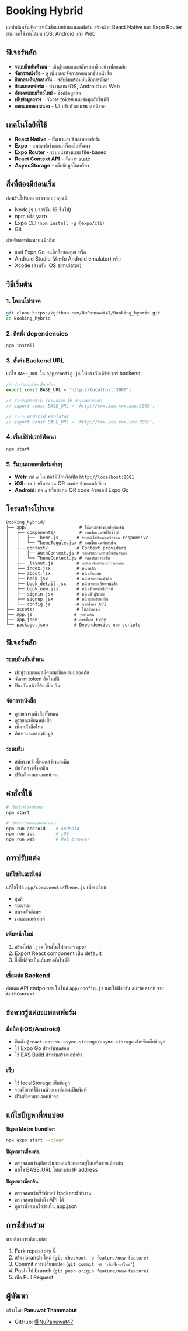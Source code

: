 # Booking Hybrid

แอปพลิเคชันจัดการหนังสือแบบข้ามแพลตฟอร์ม สร้างด้วย React Native และ Expo Router สามารถใช้งานได้บน iOS, Android และ Web

## ฟีเจอร์หลัก

- **ระบบยืนยันตัวตน** - เข้าสู่ระบบและสมัครสมาชิกอย่างปลอดภัย
- **จัดการหนังสือ** - ดู เพิ่ม และจัดการคอลเลกชันหนังสือ
- **ธีมกลางคืน/กลางวัน** - สลับธีมพร้อมบันทึกการตั้งค่า
- **ข้ามแพลตฟอร์ม** - ทำงานบน iOS, Android และ Web
- **อัพเดตแบบเรียลไทม์** - ซิงค์ข้อมูลสด
- **เก็บข้อมูลถาวร** - จัดการ token และข้อมูลอัตโนมัติ
- **ออกแบบตอบสนอง** - UI ปรับตัวตามขนาดหน้าจอ

## เทคโนโลยีที่ใช้

- **React Native** - พัฒนาแอปข้ามแพลตฟอร์ม
- **Expo** - แพลตฟอร์มและเครื่องมือพัฒนา
- **Expo Router** - ระบบนำทางแบบ file-based
- **React Context API** - จัดการ state
- **AsyncStorage** - เก็บข้อมูลในเครื่อง

## สิ่งที่ต้องมีก่อนเริ่ม

ก่อนรันโปรเจค ตรวจสอบว่าคุณมี:

- Node.js (เวอร์ชัน 16 ขึ้นไป)
- npm หรือ yarn
- Expo CLI (`npm install -g @expo/cli`)
- Git

สำหรับการพัฒนาบนมือถือ:
- แอป Expo Go บนมือถือของคุณ หรือ
- Android Studio (สำหรับ Android emulator) หรือ
- Xcode (สำหรับ iOS simulator)

## วิธีเริ่มต้น

### 1. โคลนโปรเจค
```bash
git clone https://github.com/NuPanuwat47/Booking_hybrid.git
cd Booking_hybrid
```

### 2. ติดตั้ง dependencies
```bash
npm install
```

### 3. ตั้งค่า Backend URL
แก้ไข `BASE_URL` ใน `app/config.js` ให้ตรงกับเซิร์ฟเวอร์ backend:

```javascript
// สำหรับการพัฒนาในเครื่อง
export const BASE_URL = 'http://localhost:3000';

// สำหรับอุปกรณ์จริง (แทนที่ด้วย IP ของคอมพิวเตอร์)
// export const BASE_URL = 'http://xxx.xxx.xxx.xxx:3000';

// สำหรับ Android emulator
// export const BASE_URL = 'http://xxx.xxx.xxx.xxx:3000';
```

### 4. เริ่มเซิร์ฟเวอร์พัฒนา
```bash
npm start
```

### 5. รันบนแพลตฟอร์มต่างๆ
- **Web**: กด `w` ในเทอร์มินัลหรือเปิด `http://localhost:8081`
- **iOS**: กด `i` หรือสแกน QR code ด้วยแอปกล้อง
- **Android**: กด `a` หรือสแกน QR code ด้วยแอป Expo Go

## โครงสร้างโปรเจค

```
Booking_hybrid/
├── app/                    # โค้ดหลักของแอปพลิเคชัน
│   ├── components/         # คอมโพเนนต์ที่ใช้ซ้ำได้
│   │   ├── Theme.js       # ระบบดีไซน์และเครื่องมือ responsive
│   │   └── ThemeToggle.jsx # คอมโพเนนต์สลับธีม
│   ├── context/           # Context providers
│   │   ├── AuthContext.js # จัดการสถานะการยืนยันตัวตน
│   │   └── ThemeContext.js # จัดการสถานะธีม
│   ├── _layout.js         # เลย์เอาต์หลักและการนำทาง
│   ├── index.jsx          # หน้าหลัก
│   ├── about.jsx          # หน้าเกี่ยวกับ
│   ├── book.jsx           # หน้ารายการหนังสือ
│   ├── book_detail.jsx    # หน้ารายละเอียดหนังสือ
│   ├── book_new.jsx       # หน้าเพิ่มหนังสือใหม่
│   ├── signin.jsx         # หน้าเข้าสู่ระบบ
│   ├── signup.jsx         # หน้าสมัครสมาชิก
│   └── config.js          # การตั้งค่า API
├── assets/                # ไฟล์สื่อคงที่
├── App.js                # จุดเริ่มต้น
├── app.json              # การตั้งค่า Expo
└── package.json          # Dependencies และ scripts
```

## ฟีเจอร์หลัก

### ระบบยืนยันตัวตน
- เข้าสู่ระบบและสมัครสมาชิกอย่างปลอดภัย
- จัดการ token อัตโนมัติ
- ป้องกันหน้าที่ต้องล็อกอิน

### จัดการหนังสือ
- ดูรายการหนังสือทั้งหมด
- ดูรายละเอียดหนังสือ
- เพิ่มหนังสือใหม่
- ค้นหาและกรองข้อมูล

### ระบบธีม
- สลับระหว่างโหมดสว่างและมืด
- บันทึกการตั้งค่าธีม
- ปรับตัวตามขนาดหน้าจอ

## คำสั่งที่ใช้

```bash
# เริ่มเซิร์ฟเวอร์พัฒนา
npm start

# เริ่มสำหรับแพลตฟอร์มเฉพาะ
npm run android    # Android
npm run ios        # iOS
npm run web        # Web browser
```

## การปรับแต่ง

### แก้ไขสีและสไตล์
แก้ไขไฟล์ `app/components/Theme.js` เพื่อเปลี่ยน:
- ชุดสี
- ระยะห่าง
- ขนาดตัวอักษร
- เงาและเอฟเฟกต์

### เพิ่มหน้าใหม่
1. สร้างไฟล์ `.jsx` ใหม่ในโฟลเดอร์ `app/`
2. Export React component เป็น default
3. ชื่อไฟล์จะเป็นเส้นทางอัตโนมัติ

### เชื่อมต่อ Backend
อัพเดต API endpoints ในไฟล์ `app/config.js` และใช้ฟังก์ชัน `authFetch` จาก `AuthContext`

## ข้อควรรู้แต่ละแพลตฟอร์ม

### มือถือ (iOS/Android)
- ติดตั้ง `@react-native-async-storage/async-storage` สำหรับเก็บข้อมูล
- ใช้ Expo Go สำหรับทดสอบ
- ใช้ EAS Build สำหรับสร้างแอปจริง

### เว็บ
- ใช้ localStorage เก็บข้อมูล
- รองรับการใช้งานด้วยเมาส์และแป้นพิมพ์
- ปรับตัวตามขนาดหน้าจอ

## แก้ไขปัญหาที่พบบ่อย

**ปัญหา Metro bundler**:
```bash
npx expo start --clear
```

**ปัญหาการเชื่อมต่อ**:
- ตรวจสอบว่าอุปกรณ์และคอมพิวเตอร์อยู่ในเครือข่ายเดียวกัน
- แก้ไข BASE_URL ให้ตรงกับ IP address

**ปัญหาการล็อกอิน**:
- ตรวจสอบว่าเซิร์ฟเวอร์ backend ทำงาน
- ตรวจสอบว่าเข้าถึง API ได้
- ดูการตั้งค่าเครือข่ายใน app.json

## การมีส่วนร่วม

หากต้องการพัฒนาต่อ:
1. Fork repository นี้
2. สร้าง branch ใหม่ (`git checkout -b feature/new-feature`)
3. Commit การเปลี่ยนแปลง (`git commit -m 'เพิ่มฟีเจอร์ใหม่'`)
4. Push ไป branch (`git push origin feature/new-feature`)
5. เปิด Pull Request

## ผู้พัฒนา

สร้างโดย **Panuwat Thammabut**
- GitHub: [@NuPanuwat47](https://github.com/NuPanuwat47)



